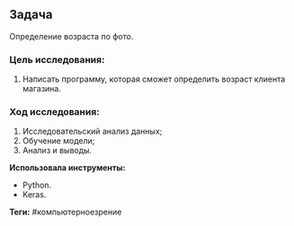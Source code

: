 ## **Задача** 
Определение возраста по фото.

### **Цель исследования:**
1. Написать программу, которая сможет определить возраст клиента магазина.


### **Ход исследования:**
1. Исследовательский анализ данных;
2. Обучение модели;
3. Анализ и выводы.

**Использовала инструменты:**
- Python.
- Keras.

**Теги:**
#компьютерноезрение
